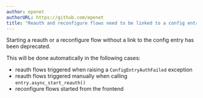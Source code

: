 ```yaml
---
author: epenet
authorURL: https://github.com/epenet
title: "Reauth and reconfigure flows need to be linked to a config entry"
---
```


Starting a reauth or a reconfigure flow without a link to the config entry has been deprecated.

This will be done automatically in the following cases:
- reauth flows triggered when raising a `ConfigEntryAuthFailed` exception
- reauth flows triggered manually when calling `entry.async_start_reauth()`
- reconfigure flows started from the frontend

